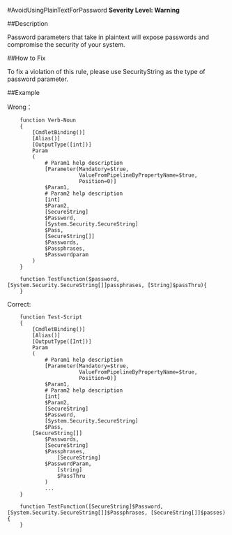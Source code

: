 #AvoidUsingPlainTextForPassword 
**Severity Level: Warning**


##Description

Password parameters that take in plaintext will expose passwords and compromise the security of your system.

##How to Fix

To fix a violation of this rule, please use SecurityString as the type of password parameter.

##Example

Wrong： 
```
    function Verb-Noun
    {
        [CmdletBinding()]
        [Alias()]
        [OutputType([int])]
        Param
        (
            # Param1 help description
            [Parameter(Mandatory=$true,
                       ValueFromPipelineByPropertyName=$true,
                       Position=0)]
            $Param1,
            # Param2 help description
            [int]
            $Param2,
            [SecureString]
            $Password,
            [System.Security.SecureString]
            $Pass,
            [SecureString[]]
            $Passwords,
            $Passphrases,
            $Passwordparam
        )
    }

    function TestFunction($password, [System.Security.SecureString[]]passphrases, [String]$passThru){
    }
```

Correct: 

```
	function Test-Script
	{
	    [CmdletBinding()]
	    [Alias()]
	    [OutputType([Int])]
	    Param
	    (
	        # Param1 help description
	        [Parameter(Mandatory=$true,
	                   ValueFromPipelineByPropertyName=$true,
	                   Position=0)]
	        $Param1,
	        # Param2 help description
	        [int]
	        $Param2,
	        [SecureString]
	        $Password,
	        [System.Security.SecureString]
	        $Pass,
		[SecureString[]]
	        $Passwords,
	        [SecureString]
    		$Passphrases,
    	    	[SecureString]
    		$PasswordParam,
    	    	[string]
    	    	$PassThru
    	    )
    	    ...
	}

	function TestFunction([SecureString]$Password, [System.Security.SecureString[]]$Passphrases, [SecureString[]]$passes){
	}
```
